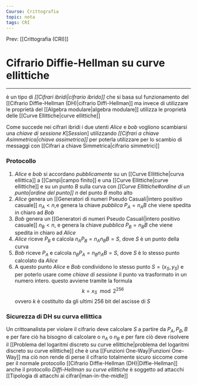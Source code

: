 ```yaml
---
Course: Crittografia
topic: nota
tags: CRI
---
```


Prev: [[Crittografia (CRI)]]

# Cifrario Diffie-Hellman su curve ellittiche
---
è un tipo di _[[Cifrari ibridi|cifrario ibrido]]_  che si basa sul funzionamento del [[Cifrario Diffie-Hellman (DH)|cifrario Diffi-Hellman]]  ma invece di utilizzare le proprietà del [[Algebra modulare|algebra modulare]] utilizza le proprietà delle [[Curve Ellittiche|curve ellittiche]]


Come succede nei cifrari ibridi i due utenti _Alice_ e _bob_ vogliono scambiarsi una _chiave di sessione_ $K[Session]$  utilizzando _[[Cifrari a chiave Asimmetrica|chiave assimetrica]]_ per  poterla utilizzare per lo scambio di messaggi con [[Cifrari a chiave Simmetrica|cifrario simmetrici]]

### Protocollo
1. _Alice_ e _bob_ si accordano _pubblicamente_ su un [[Curve Ellittiche|curva ellittica]] a [[Campi|campo finito]]  e una [[Curve Ellittiche|curve ellittiche]] e su un punto $B$ sulla curva con _[[Curve Ellittiche#ordine di un punto|ordine del punto]]_ $n$ del punto $B$ molto alto
2. _Alice_ genera un [[Generatori di numeri Pseudo Casuali|intero positivo casuale]] $n_{A} < n$,e genera la chiave _pubblica_ $P_{A}=n_{A}B$ che viene spedita in chiaro ad _Bob_
3. _Bob_ genera un [[Generatori di numeri Pseudo Casuali|intero positivo casuale]] $n_{B} < n$, e genera la chiave _pubblica_ $P_{B}=n_{B}B$ che viene spedita in chiaro ad _Alice_
4. _Alice_ riceve $P_{B}$ e calcola $n_{A}P_{B}=n_{A}n_{B}B=S$, dove $S$  è un punto della curva
5. _Bob_ riceve $P_{A}$ e calcola $n_{B}P_{A}=n_{B}n_{A}B=S$, dove $S$ è lo stesso punto calcolato da _Alice_
6. A questo punto _Alice_ e _Bob_ condividono lo stesso punto $S=(x_{S},y_{S})$ e per poterlo usare come _chiave di sessione_ il punto va trasformato in un numero intero. questo avviene tramite la formula$$k = x_{S}\mod  2^{256}$$ ovvero $k$ è costituito da gli ultimi 256 bit del ascisse di $S$
 
### Sicurezza di DH su curva ellittica
Un crittoanalista per violare il cifrario deve calcolare $S$ a partire da $P_{A},P_{B},B$ e per fare ciò ha bisogno di calcolare o $n_{A}$ o $n_{B}$ e per fare ciò deve risolvere il [[Problema del logaritmi discreto su curve ellittiche|problema del logaritmi discreto su curve ellittiche]] che è una [[Funzioni One-Way|Funzioni One-Way]] ma ciò non rende di perse il cifrario totalmente sicuro siccome come per il normale protocollo [[Cifrario Diffie-Hellman (DH)|Diffie-Hellman]] anche il protocollo _Diffi-Hellman su curve ellittiche_ è soggetto ad attacchi [[Tipologia di attacchi ai cifrari|man-in-the-midle]]
